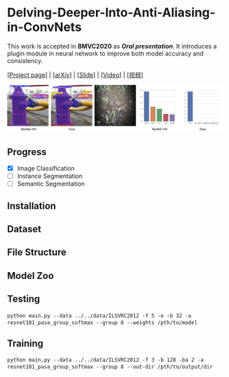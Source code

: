 # Delving-Deeper-Into-Anti-Aliasing-in-ConvNets

This work is accepted in **BMVC2020** as ***Oral presentation***. It introduces a plugin module in neural network to improve both model accuracy and consistency.

\[[Project page](https://maureenzou.github.io/ddac/)\] | \[[arXiv](https://maureenzou.github.io/ddac/)\] | \[[Slide](https://drive.google.com/file/d/1rX_LRfLCwr3nbX3jmpdKlz9L2S8GrrHS/view?usp=sharing)\] | \[[Video](https://www.youtube.com/watch?v=R8eSs6Cljvc)\] | \[[视频](https://www.bilibili.com/video/BV1aD4y127MF/)\]

![alt text](images/tittle.gif)

## Progress
- [x] Image Classification
- [ ] Instance Segmentation
- [ ] Semantic Segmentation

## Installation

## Dataset

## File Structure

## Model Zoo

## Testing

```
python main.py --data ../../data/ILSVRC2012 -f 5 -e -b 32 -a resnet101_pasa_group_softmax --group 8 --weights /pth/to/model
```

## Training
```
python main.py --data ../../data/ILSVRC2012 -f 3 -b 128 -ba 2 -a resnet101_pasa_group_softmax --group 8 --out-dir /pth/to/output/dir
```
